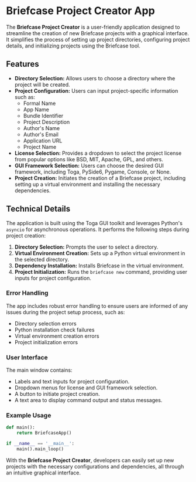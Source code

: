 # Briefcase Project Creator App

The **Briefcase Project Creator** is a user-friendly application designed to streamline the creation of new Briefcase projects with a graphical interface. It simplifies the process of setting up project directories, configuring project details, and initializing projects using the Briefcase tool.

## Features

- **Directory Selection:** Allows users to choose a directory where the project will be created.
- **Project Configuration:** Users can input project-specific information such as:
  - Formal Name
  - App Name
  - Bundle Identifier
  - Project Description
  - Author's Name
  - Author's Email
  - Application URL
  - Project Name
- **License Selection:** Provides a dropdown to select the project license from popular options like BSD, MIT, Apache, GPL, and others.
- **GUI Framework Selection:** Users can choose the desired GUI framework, including Toga, PySide6, Pygame, Console, or None.
- **Project Creation:** Initiates the creation of a Briefcase project, including setting up a virtual environment and installing the necessary dependencies.

## Technical Details

The application is built using the Toga GUI toolkit and leverages Python's `asyncio` for asynchronous operations. It performs the following steps during project creation:

1. **Directory Selection:** Prompts the user to select a directory.
2. **Virtual Environment Creation:** Sets up a Python virtual environment in the selected directory.
3. **Dependency Installation:** Installs Briefcase in the virtual environment.
4. **Project Initialization:** Runs the `briefcase new` command, providing user inputs for project configuration.

### Error Handling

The app includes robust error handling to ensure users are informed of any issues during the project setup process, such as:

- Directory selection errors
- Python installation check failures
- Virtual environment creation errors
- Project initialization errors

### User Interface

The main window contains:

- Labels and text inputs for project configuration.
- Dropdown menus for license and GUI framework selection.
- A button to initiate project creation.
- A text area to display command output and status messages.

### Example Usage

```python
def main():
    return BriefcaseApp()

if __name__ == '__main__':
    main().main_loop()
```

With the **Briefcase Project Creator**, developers can easily set up new projects with the necessary configurations and dependencies, all through an intuitive graphical interface.
